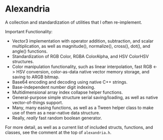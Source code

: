 # Alexandria
A collection and standardization of utilities that I often re-implement.

Important Functionality:
- Vector3 implementation with operator addition, subtraction, and scalar multiplication, as well as magnitude(), normalize(), cross(), dot(), and angle() functions.
- Standardization of RGB Color, RGBA ColorAlpha, and HSV ColorHSV structures.
- Color manipulation functionality, such as linear interpolation, fast RGB <-> HSV conversion, color-as-data native vector memory storage, and saving to ARGB bitmap.
- Base64 encoding and decoding using native C++ strings.
- Base-independent number digit indexing.
- Multidimensional array index collapse helper functions.
- General-purpose simple structure serial saving/loading, as well as native vector-of-things support.
- Many, many easing functions, as well as a Tween helper class to make use of them as a near-native data structure.
- Really, *really* fast random boolean generator.

For more detail, as well as a current list of included structs, functions, and classes, see the comment at the top of `alexandria.h`.
